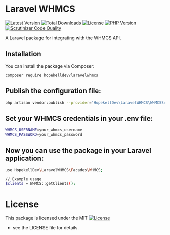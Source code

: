 # Laravel WHMCS

[![Latest Version](https://img.shields.io/packagist/v/hopekelldev/laravelwhmcs.svg?style=flat-square)](https://packagist.org/packages/hopekelldev/laravelwhmcs)
[![Total Downloads](https://img.shields.io/packagist/dt/hopekelldev/laravelwhmcs.svg?style=flat-square)](https://packagist.org/packages/hopekelldev/laravelwhmcs)
[![License](https://img.shields.io/github/license/HopekellDev/laravelwhmcs.svg?style=flat-square)](https://github.com/HopekellDev/laravelwhmcs/blob/master/LICENSE)
[![PHP Version](https://img.shields.io/packagist/php-v/hopekelldev/laravelwhmcs.svg?style=flat-square)](https://php.net)
[![Scrutinizer Code Quality](https://img.shields.io/scrutinizer/quality/g/HopekellDev/laravelwhmcs/master.svg?style=flat-square)](https://scrutinizer-ci.com/g/HopekellDev/laravelwhmcs/)

A Laravel package for integrating with the WHMCS API.

## Installation

You can install the package via Composer:

```bash
composer require hopekelldev/laravelwhmcs
```
## Publish the configuration file:

```bash
php artisan vendor:publish --provider="HopekellDev\LaravelWHMCS\WHMCSServiceProvider" --tag="config"
```

## Set your WHMCS credentials in your .env file:

```bash
WHMCS_USERNAME=your_whmcs_username
WHMCS_PASSWORD=your_whmcs_password
```
## Now you can use the package in your Laravel application:
```bash
use HopekellDev\LaravelWHMCS\Facades\WHMCS;

// Example usage
$clients = WHMCS::getClients();
```
# License
This package is licensed under the MIT [![License](https://img.shields.io/packagist/l/hopekelldev/laravelwhmcs.svg?style=flat-square)](https://github.com/hopekelldev/laravelwhmcs/blob/main/LICENSE)
 - see the LICENSE file for details.